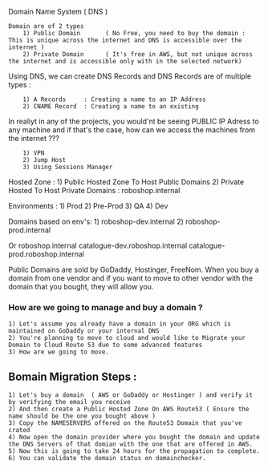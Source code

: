 Domain Name System ( DNS )

    Domain are of 2 types 
        1) Public Domain       ( No Free, you need to buy the domain : This is unique across the internet and DNS is accessible over the internet )
        2) Private Domain      ( It's free in AWS, but not unique across the internet and is accessible only with in the selected network)

Using DNS, we can create DNS Records and DNS Records are of multiple types : 

        1) A Records     : Creating a name to an IP Address
        2) CNAME Record  : Creating a name to an existing


In realiyt in any of the projects, you would'nt be seeing PUBLIC IP Adress to any machine and if that's the case, how can we access the machines from the internet ???

        1) VPN
        2) Jump Host 
        3) Using Sessions Manager

Hosted Zone : 
        1) Public Hosted Zone To Host Public Domains 
        2) Private Hosted To Host Private Domains          :   roboshop.internal

Environments : 
        1) Prod 
        2) Pre-Prod
        3) QA
        4) Dev

Domains based on env's: 
        1) roboshop-dev.internal
        2) roboshop-prod.internal

Or
    roboshop.internal 
        catalogue-dev.roboshop.internal
        catalogue-prod.roboshop.internal

Public Domains are sold by GoDaddy, Hostinger, FreeNom.
    When you buy a domain from one vendor and if you want to move to other vendor with the domain that you bought, they will allow you.


### How are we going to manage and buy a domain ?
    1) Let's assume you already have a domain in your ORG which is maintained on GoDaddy or your internal DNS 
    2) You're planning to move to cloud and would like to Migrate your Domain to Cloud Route 53 due to some advanced features
    3) How are we going to move. 

## Bomain Migration Steps : 
    1) Let's buy a domain  ( AWS or GoDaddy or Hostinger ) and verify it by verifying the email you receive
    2) And then create a Public Hosted Zone On AWS Route53 ( Ensure the name should be the one you bought above )
    3) Copy the NAMESERVERS offered on the Route53 Domain that you've crated
    4) Now open the domain provider where you bought the domain and update the DNS Servers of that domian with the one that are offered in AWS.
    5) Now this is going to take 24 hours for the propagation to complete.
    6) You can validate the domain status on domainchecker.